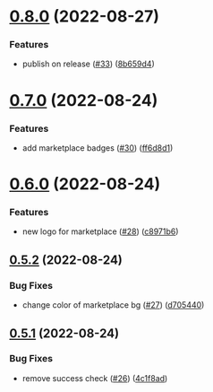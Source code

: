 # [0.8.0](https://github.com/beardedvikingdev/beardedviking-vscode-theme/compare/v0.7.0...v0.8.0) (2022-08-27)


### Features

* publish on release ([#33](https://github.com/beardedvikingdev/beardedviking-vscode-theme/issues/33)) ([8b659d4](https://github.com/beardedvikingdev/beardedviking-vscode-theme/commit/8b659d439d49b714f1b5f0c37379e6116be66462))



# [0.7.0](https://github.com/beardedvikingdev/beardedviking-vscode-theme/compare/v0.6.0...v0.7.0) (2022-08-24)


### Features

* add marketplace badges ([#30](https://github.com/beardedvikingdev/beardedviking-vscode-theme/issues/30)) ([ff6d8d1](https://github.com/beardedvikingdev/beardedviking-vscode-theme/commit/ff6d8d1b95f64f7654e2c18401cc095ec245ef1a))



# [0.6.0](https://github.com/beardedvikingdev/beardedviking-vscode-theme/compare/v0.5.2...v0.6.0) (2022-08-24)


### Features

* new logo for marketplace ([#28](https://github.com/beardedvikingdev/beardedviking-vscode-theme/issues/28)) ([c8971b6](https://github.com/beardedvikingdev/beardedviking-vscode-theme/commit/c8971b60565da0dbd26136afad938c89b992881d))



## [0.5.2](https://github.com/beardedvikingdev/beardedviking-vscode-theme/compare/v0.5.1...v0.5.2) (2022-08-24)


### Bug Fixes

* change color of marketplace bg ([#27](https://github.com/beardedvikingdev/beardedviking-vscode-theme/issues/27)) ([d705440](https://github.com/beardedvikingdev/beardedviking-vscode-theme/commit/d70544068379d1a23688daf52c13c4956967f9fe))



## [0.5.1](https://github.com/beardedvikingdev/beardedviking-vscode-theme/compare/v0.5.0...v0.5.1) (2022-08-24)


### Bug Fixes

* remove success check ([#26](https://github.com/beardedvikingdev/beardedviking-vscode-theme/issues/26)) ([4c1f8ad](https://github.com/beardedvikingdev/beardedviking-vscode-theme/commit/4c1f8ad20fd6056fa67ae49fbffc6d1569534762))



